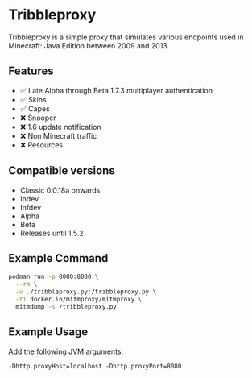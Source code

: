 # Tribbleproxy

Tribbleproxy is a simple proxy that simulates various endpoints used in Minecraft: Java Edition between 2009 and 2013.

## Features

- :white_check_mark: Late Alpha through Beta 1.7.3 multiplayer authentication
- :white_check_mark: Skins
- :white_check_mark: Capes
- :x: Snooper
- :x: 1.6 update notification
- :x: Non Minecraft traffic
- :x: Resources

## Compatible versions

- Classic 0.0.18a onwards
- Indev
- Infdev
- Alpha
- Beta
- Releases until 1.5.2

## Example Command

```bash
podman run -p 8080:8080 \
  --rm \
  -v ./tribbleproxy.py:/tribbleproxy.py \
  -ti docker.io/mitmproxy/mitmproxy \
  mitmdump -s /tribbleproxy.py
```

## Example Usage

Add the following JVM arguments:

```
-Dhttp.proxyHost=localhost -Dhttp.proxyPort=8080
```
